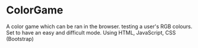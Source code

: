 # ColorGame
A color game which can be ran in the browser. testing a user's RGB colours. Set to have an easy and difficult mode.
Using HTML, JavaScript, CSS (Bootstrap)
